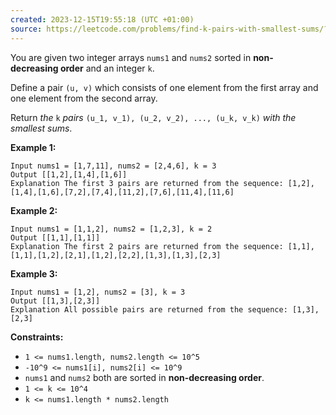 ```yaml
---
created: 2023-12-15T19:55:18 (UTC +01:00)
source: https://leetcode.com/problems/find-k-pairs-with-smallest-sums/?envType=study-plan-v2&envId=top-interview-150
---
```

You are given two integer arrays `nums1` and `nums2` sorted in **non-decreasing order** and an integer `k`.

Define a pair `(u, v)` which consists of one element from the first array and one element from the second array.

Return _the_ `k` _pairs_ `(u_1, v_1), (u_2, v_2), ..., (u_k, v_k)` _with the smallest sums_.

**Example 1:**

```
Input nums1 = [1,7,11], nums2 = [2,4,6], k = 3
Output [[1,2],[1,4],[1,6]]
Explanation The first 3 pairs are returned from the sequence: [1,2],[1,4],[1,6],[7,2],[7,4],[11,2],[7,6],[11,4],[11,6]
```

**Example 2:**

```
Input nums1 = [1,1,2], nums2 = [1,2,3], k = 2
Output [[1,1],[1,1]]
Explanation The first 2 pairs are returned from the sequence: [1,1],[1,1],[1,2],[2,1],[1,2],[2,2],[1,3],[1,3],[2,3]
```

**Example 3:**

```
Input nums1 = [1,2], nums2 = [3], k = 3
Output [[1,3],[2,3]]
Explanation All possible pairs are returned from the sequence: [1,3],[2,3]
```

**Constraints:**

-   `1 <= nums1.length, nums2.length <= 10^5`
-   `-10^9 <= nums1[i], nums2[i] <= 10^9`
-   `nums1` and `nums2` both are sorted in **non-decreasing order**.
-   `1 <= k <= 10^4`
-   `k <= nums1.length * nums2.length`
